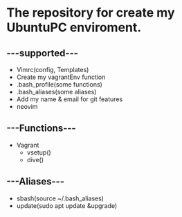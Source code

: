 # The repository for create my UbuntuPC enviroment.


## ---supported---
- Vimrc(config, Templates)
- Create my vagrantEnv function
- .bash_profile(some functions)
- .bash_aliases(some aliases)
- Add my name & email for git features 
- neovim

## ---Functions---

- Vagrant
  - vsetup() 
  - dive()

## ---Aliases---
- sbash(source ~/.bash_aliases)
- update(sudo apt update &upgrade)

